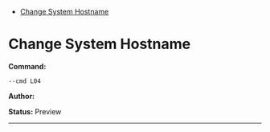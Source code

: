 - [Change System Hostname](#l04)

<a id="l04" style="display:none;"></a>
# Change System Hostname
**Command:** 
~~~
--cmd L04
~~~

**Author:** 

**Status:** Preview



***

